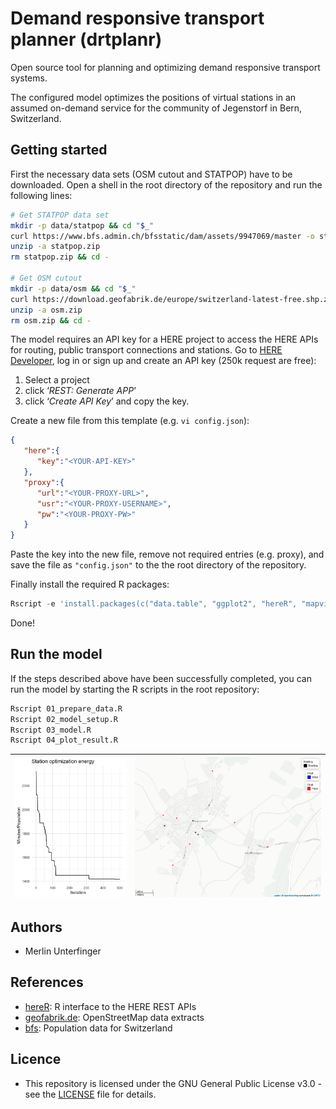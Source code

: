 # Demand responsive transport planner (drtplanr)

Open source tool for planning and optimizing demand responsive transport systems.

The configured model optimizes the positions of virtual stations in an assumed on-demand service for the community of Jegenstorf in Bern, Switzerland.

## Getting started
First the necessary data sets (OSM cutout and STATPOP) have to be downloaded. Open a shell in the root directory of the repository and run the following lines:

``` bash
# Get STATPOP data set
mkdir -p data/statpop && cd "$_"
curl https://www.bfs.admin.ch/bfsstatic/dam/assets/9947069/master -o statpop.zip
unzip -a statpop.zip
rm statpop.zip && cd -

# Get OSM cutout
mkdir -p data/osm && cd "$_"
curl https://download.geofabrik.de/europe/switzerland-latest-free.shp.zip -o osm.zip
unzip -a osm.zip
rm osm.zip && cd -

```

The model requires an API key for a HERE project to access the HERE APIs for routing, public transport connections and stations. Go to [HERE Developer](https://developer.here.com/), log in or sign up and create an API key (250k request are free):

 1. Select a project
 2. click ‘*REST: Generate APP*’
 3. click ‘*Create API Key*’ and copy the key. 
 
Create a new file from this template (e.g. `vi config.json`):

``` json
{
   "here":{
      "key":"<YOUR-API-KEY>"
   },
   "proxy":{
      "url":"<YOUR-PROXY-URL>",
      "usr":"<YOUR-PROXY-USERNAME>",
      "pw":"<YOUR-PROXY-PW>"
   }
}

```

Paste the key into the new file, remove not required entries (e.g. proxy), and save the file as `"config.json"` to the the root
directory of the repository.

Finally install the required R packages:

``` r
Rscript -e 'install.packages(c("data.table", "ggplot2", "hereR", "mapview"), repo="http://cran.rstudio.com/")'

``` 

Done!

## Run the model
If the steps described above have been successfully completed, you can run the model
by starting the R scripts in the root repository:

``` bash
Rscript 01_prepare_data.R 
Rscript 02_model_setup.R
Rscript 03_model.R  
Rscript 04_plot_result.R 
```

|![](docs/model_energy.png)|![](docs/station_map.png)|
|---|---|

## Authors
* Merlin Unterfinger

## References
* [hereR](https://github.com/munterfinger/hereR): R interface to the HERE REST APIs 
* [geofabrik.de](https://download.geofabrik.de): OpenStreetMap data extracts
* [bfs](https://www.bfs.admin.ch/): Population data for Switzerland

## Licence
* This repository is licensed under the GNU General Public License v3.0 - see the [LICENSE](LICENSE) file for details.